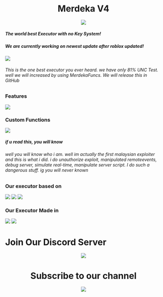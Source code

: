 <h1 align="center">Merdeka V4</h1>
<div align="center">
    <img src="https://cdn.discordapp.com/attachments/1292520995785277490/1320372930554892420/Your_paragraph_text.png?ex=67695c9d&is=67680b1d&hm=faa0ce2963c1156b139c5726339c262046330341d52584e7b3921ca8b09bc4a7&"/>
</div>
<div align="left">
  <h5>The world best Executor with no Key System!</h5>
  <h5>We are currently working on newest update after roblox updated!</h5>
  <img src="https://cdn.discordapp.com/attachments/1145614499966099538/1320379405792710770/Screenshot_2024-12-22_211502.png?ex=676962a5&is=67681125&hm=d43269bf30336da73e5ee5deb9e3182537d31a757966c263a5da67a0c8347f7c&"/>
  <h6>This is the one best executor you ever heard. we have only 81% UNC Test. well we will increased by using MerdekaFuncs. We will release this in GitHub</h6>
</div>
<div align="left">
  <h3>Features</h3>
  <img src="https://cdn.discordapp.com/attachments/1145614499966099538/1320387405596983417/Screenshot_2024-12-22_214459.png?ex=67696a19&is=67681899&hm=e4627a88b43b4527b1c34a45ea6d98906b4007573c85956d5e018a688dae053e&"/>
  <h3>Custom Functions</h3>
  <img src="https://cdn.discordapp.com/attachments/1145614499966099538/1320388380743303259/Screenshot_2024-12-22_215140.png?ex=67696b01&is=67681981&hm=ad21f84977ea3588eedcdf56ccb600f770f509539e4dcf615c982aef94957e69&"/>
  <h5>if u read this, you will know</h5>
  <h6>well you will know who i am. well im actually the first malaysian exploiter and this is what i did. i do unauthorize exploit, manipulated remoteevents, debug server, simulate real-time, manipulate server script. I do such a dangerous stuff. ig you will never known</h6>
  <h3>Our executor based on</h3>
  <img src="https://svgl-badge.vercel.app/api/Language/Lua?theme=dark"/>
  <img src="https://svgl-badge.vercel.app/api/Language/C++?theme=dark"/>
  <img src="https://svgl-badge.vercel.app/api/Language/C%23?theme=dark"/>
  <h3>Our Executor Made in</h3>
  <img src="https://svgl-badge.vercel.app/api/Software/Visual%20Studio?theme=dark"/>
  <img src="https://svgl-badge.vercel.app/api/Software/Visual%20Studio%20Code?theme=dark"/>
</div>
<h1>Join Our Discord Server</h1>
<div align="center">
  <a href="https://discord.gg/YA6QKRMMNv"><img src="https://svgl-badge.vercel.app/api/Software/Discord?theme=light"/></a>
  <h1>Subscribe to our channel</h1>
  <a href="https://www.youtube.com/channel/UCUYQEc1CA3sPvl9E-4hXTCA"><img src="https://svgl-badge.vercel.app/api/Google/YouTube?theme=dark"/></a>
